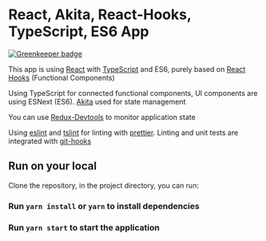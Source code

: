 # React, Akita, React-Hooks, TypeScript, ES6 App

[![Greenkeeper badge](https://badges.greenkeeper.io/nitor-infotech-oss/akita-react-hooks-ts.svg)](https://greenkeeper.io/)

This app is using [React](https://reactjs.org/) with [TypeScript](https://www.typescriptlang.org/) and ES6, purely based on [React Hooks](https://reactjs.org/docs/hooks-intro.html) (Functional Components)

Using TypeScript for connected functional components, UI components are using ESNext (ES6). [Akita](https://netbasal.gitbook.io/akita/) used for state management

You can use [Redux-Devtools](https://github.com/zalmoxisus/redux-devtools-extension) to monitor application state

Using [eslint](https://eslint.org/) and [tslint](https://palantir.github.io/tslint/) for linting with [prettier](https://prettier.io/). Linting and unit tests are integrated with [git-hooks](https://githooks.com/)

## Run on your local

Clone the repository, in the project directory, you can run:

### Run `yarn install` or `yarn` to install dependencies

### Run `yarn start` to start the application
